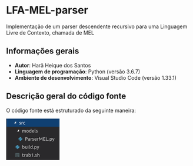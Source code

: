 # LFA-MEL-parser
Implementação de um parser descendente recursivo para uma Linguagem Livre de Contexto, chamada de MEL

## Informações gerais
- **Autor**: Harã Heique dos Santos
- **Linguagem de programação**: Python (versão 3.6.7)
- **Ambiente de desenvolvimento**: Visual Studio Code (versão 1.33.1)

## Descrição geral do código fonte
O código fonte está estruturado da seguinte maneira:

![Code structure](https://raw.githubusercontent.com/HaraHeique/LFA-MEL-parser/master/images/Estrutura%20do%20src.png)
